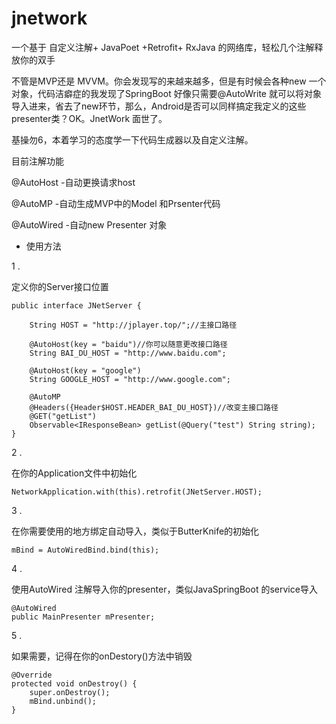 



# jnetwork

一个基于 自定义注解+ JavaPoet +Retrofit+ RxJava 的网络库，轻松几个注解释放你的双手

不管是MVP还是 MVVM。你会发现写的来越来越多，但是有时候会各种new 一个对象，代码洁癖症的我发现了SpringBoot 好像只需要@AutoWrite 就可以将对象导入进来，省去了new环节，那么，Android是否可以同样搞定我定义的这些presenter类？OK。JnetWork 面世了。

基操勿6，本着学习的态度学一下代码生成器以及自定义注解。

目前注解功能

@AutoHost -自动更换请求host

@AutoMP -自动生成MVP中的Model 和Prsenter代码

@AutoWired -自动new Presenter 对象



- 使用方法

1 .

定义你的Server接口位置

```
public interface JNetServer {

    String HOST = "http://jplayer.top/";//主接口路径

    @AutoHost(key = "baidu")//你可以随意更改接口路径
    String BAI_DU_HOST = "http://www.baidu.com";

    @AutoHost(key = "google")
    String GOOGLE_HOST = "http://www.google.com";

    @AutoMP
    @Headers({Header$HOST.HEADER_BAI_DU_HOST})//改变主接口路径
    @GET("getList")
    Observable<IResponseBean> getList(@Query("test") String string);
}
```

2 .

在你的Application文件中初始化

```
NetworkApplication.with(this).retrofit(JNetServer.HOST);
```



3 .

在你需要使用的地方绑定自动导入，类似于ButterKnife的初始化

```
mBind = AutoWiredBind.bind(this);
```



4 .

使用AutoWired 注解导入你的presenter，类似JavaSpringBoot 的service导入

```
@AutoWired
public MainPresenter mPresenter;
```



5 .

如果需要，记得在你的onDestory()方法中销毁

```
@Override
protected void onDestroy() {
    super.onDestroy();
    mBind.unbind();
}
```